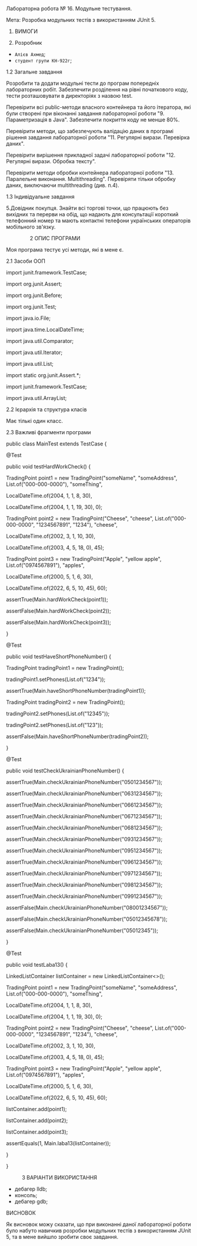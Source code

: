 Лабораторна робота № 16. Модульне тестування.



Мета: Розробка модульних тестів з використанням JUnit 5.


1. ВИМОГИ

1. Розробник



- `Алієв Ахмед`;
- `студент групи КН-922г`;

1\.2 Загальне завдання

Розробити та додати модульні тести до програм попередніх лабораторних робіт. Забезпечити розділення на рівні початкового коду, тести розташовувати в директоріях з назвою test.

Перевірити всі public-методи власного контейнера та його ітератора, які були створені при віконанні завдання лабораторної роботи "9. Параметризація в Java". Забезпечити покриття коду не менше 80%.

Перевірити методи, що забезпечують валідацію даних в програмі рішення завдання лабораторної роботи "11. Регулярні вирази. Перевірка даних".

Перевірити вирішення прикладної задачі лабораторної роботи "12. Регулярні вирази. Обробка тексту".

Перевірити методи обробки контейнера лабораторної роботи "13. Паралельне виконання. Multithreading". Перевіряти тільки обробку даних, виключаючи multithreading (див. п.4).


1\.3 Індивідуальне завдання

5\.Довідник покупця. Знайти всі торгові точки, що працюють без вихідних та перерви на обід, що надають для консультації короткий телефонний номер та мають контактні телефони українських операторів мобільного зв'язку.

`         `2 ОПИС ПРОГРАМИ

Моя програма тестує усі методи, які в мене є.

2\.1 Засоби ООП

import junit.framework.TestCase;

import org.junit.Assert;

import org.junit.Before;

import org.junit.Test;

import java.io.File;

import java.time.LocalDateTime;

import java.util.Comparator;

import java.util.Iterator;

import java.util.List;

import static org.junit.Assert.\*;

import junit.framework.TestCase;

import java.util.ArrayList;




2\.2 Ієрархія та структура класів  

Має тількі один класс.



2\.3 Важливі фрагменти програми

public class MainTest extends TestCase {

@Test

public void testHardWorkCheck() {

TradingPoint point1 = new TradingPoint("someName", "someAddress", List.of("000-000-0000"), "someThing",

LocalDateTime.of(2004, 1, 1, 8, 30),

LocalDateTime.of(2004, 1, 1, 19, 30), 0);

TradingPoint point2 = new TradingPoint("Cheese", "cheese", List.of("000-000-0000", "1234567891", "1234"), "cheese",

LocalDateTime.of(2002, 3, 1, 10, 30),

LocalDateTime.of(2003, 4, 5, 18, 0), 45);

TradingPoint point3 = new TradingPoint("Apple", "yellow apple", List.of("0974567891"), "apples",

LocalDateTime.of(2000, 5, 1, 6, 30),

LocalDateTime.of(2022, 6, 5, 10, 45), 60);

assertTrue(Main.hardWorkCheck(point1));

assertFalse(Main.hardWorkCheck(point2));

assertFalse(Main.hardWorkCheck(point3));

}

@Test

public void testHaveShortPhoneNumber() {

TradingPoint tradingPoint1 = new TradingPoint();

tradingPoint1.setPhones(List.of("1234"));

assertTrue(Main.haveShortPhoneNumber(tradingPoint1));

TradingPoint tradingPoint2 = new TradingPoint();

tradingPoint2.setPhones(List.of("12345"));

tradingPoint2.setPhones(List.of("123"));

assertFalse(Main.haveShortPhoneNumber(tradingPoint2));

}

@Test

public void testCheckUkrainianPhoneNumber() {

assertTrue(Main.checkUkrainianPhoneNumber("0501234567"));

assertTrue(Main.checkUkrainianPhoneNumber("0631234567"));

assertTrue(Main.checkUkrainianPhoneNumber("0661234567"));

assertTrue(Main.checkUkrainianPhoneNumber("0671234567"));

assertTrue(Main.checkUkrainianPhoneNumber("0681234567"));

assertTrue(Main.checkUkrainianPhoneNumber("0931234567"));

assertTrue(Main.checkUkrainianPhoneNumber("0951234567"));

assertTrue(Main.checkUkrainianPhoneNumber("0961234567"));

assertTrue(Main.checkUkrainianPhoneNumber("0971234567"));

assertTrue(Main.checkUkrainianPhoneNumber("0981234567"));

assertTrue(Main.checkUkrainianPhoneNumber("0991234567"));

assertFalse(Main.checkUkrainianPhoneNumber("08001234567"));

assertFalse(Main.checkUkrainianPhoneNumber("05012345678"));

assertFalse(Main.checkUkrainianPhoneNumber("05012345"));

}

@Test

public void testLaba13() {

LinkedListContainer<TradingPoint> listContainer = new LinkedListContainer<>();

TradingPoint point1 = new TradingPoint("someName", "someAddress", List.of("000-000-0000"), "someThing",

LocalDateTime.of(2004, 1, 1, 8, 30),

LocalDateTime.of(2004, 1, 1, 19, 30), 0);

TradingPoint point2 = new TradingPoint("Cheese", "cheese", List.of("000-000-0000", "1234567891", "1234"), "cheese",

LocalDateTime.of(2002, 3, 1, 10, 30),

LocalDateTime.of(2003, 4, 5, 18, 0), 45);

TradingPoint point3 = new TradingPoint("Apple", "yellow apple", List.of("0974567891"), "apples",

LocalDateTime.of(2000, 5, 1, 6, 30),

LocalDateTime.of(2022, 6, 5, 10, 45), 60);


listContainer.add(point1);

listContainer.add(point2);

listContainer.add(point3);

assertEquals(1, Main.laba13(listContainer));

}

}




`      `3 ВАРІАНТИ ВИКОРИСТАННЯ

- дебагер lldb;
- консоль;
- дебагер gdb;





ВИСНОВОК

Як висновок можу сказати, що при виконанні даної лабораторної роботи було набуто навичкив розробки модульних тестів з використанням JUnit 5, та в мене вийшло зробити своє завдання.
